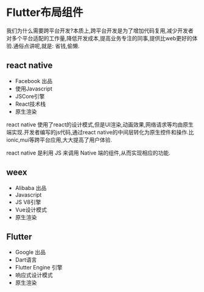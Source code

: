 # Flutter布局组件

我们为什么需要跨平台开发?本质上,跨平台开发是为了增加代码复用,减少开发者对多个平台适配的工作量,降低开发成本,提高业务专注的同事,提供比web更好的体验.通俗点讲呢,就是: 省钱,偷懒.

## react native
- Facebook 出品
- 使用Javascript
- JSCore引擎
- React技术栈
- 原生渲染

react native 使用了react的设计模式,但是UI渲染,动画效果,网络请求等均由原生端实现.开发者编写的js代码,通过react native的中间层转化为原生控件和操作.比ionic,mui等跨平台应用,大大提高了用户体验.

react native 是利用 JS 来调用 Native 端的组件,从而实现相应的功能.

## weex
- Alibaba 出品
- Javascript
- JS V8引擎
- Vue设计模式
- 原生渲染

## Flutter 
- Google 出品
- Dart语言
- Flutter Engine 引擎
- 响应式设计模式
- 原生渲染
